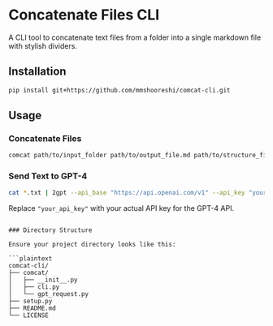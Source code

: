 # Concatenate Files CLI

A CLI tool to concatenate text files from a folder into a single markdown file with stylish dividers.

## Installation

```sh
pip install git+https://github.com/mmshooreshi/comcat-cli.git
```

## Usage

### Concatenate Files

```sh
comcat path/to/input_folder path/to/output_file.md path/to/structure_file.md
```

### Send Text to GPT-4

```sh
cat *.txt | 2gpt --api_base "https://api.openai.com/v1" --api_key "your_api_key"
```

Replace `"your_api_key"` with your actual API key for the GPT-4 API.
```

### Directory Structure

Ensure your project directory looks like this:

```plaintext
comcat-cli/
├── comcat/
│   ├── __init__.py
│   ├── cli.py
│   └── gpt_request.py
├── setup.py
├── README.md
└── LICENSE
```

